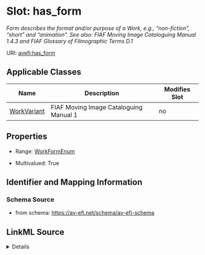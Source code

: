 

# Slot: has_form


_Form describes the format and/or purpose of a Work, e.g., “non-fiction”, “short” and “animation”. See also: FIAF Moving Image Cataloguing Manual 1.4.3 and FIAF Glossary of Filmographic Terms D.1_



URI: [avefi:has_form](https://av-efi.net/schema/av-efi-schema/has_form)



<!-- no inheritance hierarchy -->





## Applicable Classes

| Name | Description | Modifies Slot |
| --- | --- | --- |
| [WorkVariant](WorkVariant.md) | FIAF Moving Image Cataloguing Manual 1 |  no  |







## Properties

* Range: [WorkFormEnum](WorkFormEnum.md)

* Multivalued: True





## Identifier and Mapping Information







### Schema Source


* from schema: https://av-efi.net/schema/av-efi-schema




## LinkML Source

<details>
```yaml
name: has_form
description: 'Form describes the format and/or purpose of a Work, e.g., “non-fiction”,
  “short” and “animation”. See also: FIAF Moving Image Cataloguing Manual 1.4.3 and
  FIAF Glossary of Filmographic Terms D.1'
from_schema: https://av-efi.net/schema/av-efi-schema
rank: 1000
multivalued: true
alias: has_form
domain_of:
- WorkVariant
range: WorkFormEnum

```
</details>